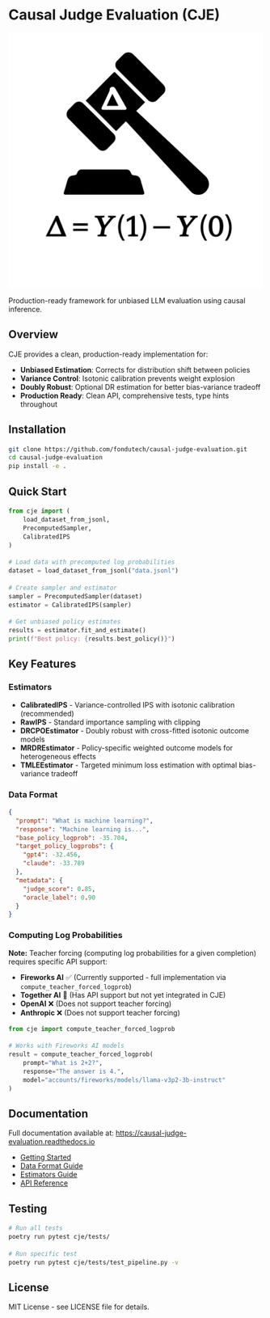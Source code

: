 # Causal Judge Evaluation (CJE)

![CJE Logo](docs/img/CJE_logo.svg)

Production-ready framework for unbiased LLM evaluation using causal inference.

## Overview

CJE provides a clean, production-ready implementation for:
- **Unbiased Estimation**: Corrects for distribution shift between policies
- **Variance Control**: Isotonic calibration prevents weight explosion  
- **Doubly Robust**: Optional DR estimation for better bias-variance tradeoff
- **Production Ready**: Clean API, comprehensive tests, type hints throughout

## Installation

```bash
git clone https://github.com/fondutech/causal-judge-evaluation.git
cd causal-judge-evaluation
pip install -e .
```

## Quick Start

```python
from cje import (
    load_dataset_from_jsonl,
    PrecomputedSampler,
    CalibratedIPS
)

# Load data with precomputed log probabilities
dataset = load_dataset_from_jsonl("data.jsonl")

# Create sampler and estimator
sampler = PrecomputedSampler(dataset)
estimator = CalibratedIPS(sampler)

# Get unbiased policy estimates
results = estimator.fit_and_estimate()
print(f"Best policy: {results.best_policy()}")
```

## Key Features

### Estimators
- **CalibratedIPS** - Variance-controlled IPS with isotonic calibration (recommended)
- **RawIPS** - Standard importance sampling with clipping
- **DRCPOEstimator** - Doubly robust with cross-fitted isotonic outcome models
- **MRDREstimator** - Policy-specific weighted outcome models for heterogeneous effects
- **TMLEEstimator** - Targeted minimum loss estimation with optimal bias-variance tradeoff

### Data Format
```json
{
  "prompt": "What is machine learning?",
  "response": "Machine learning is...",
  "base_policy_logprob": -35.704,
  "target_policy_logprobs": {
    "gpt4": -32.456,
    "claude": -33.789
  },
  "metadata": {
    "judge_score": 0.85,
    "oracle_label": 0.90
  }
}
```

### Computing Log Probabilities

**Note:** Teacher forcing (computing log probabilities for a given completion) requires specific API support:
- **Fireworks AI** ✅ (Currently supported - full implementation via `compute_teacher_forced_logprob`)
- **Together AI** 🔄 (Has API support but not yet integrated in CJE)
- **OpenAI** ❌ (Does not support teacher forcing)
- **Anthropic** ❌ (Does not support teacher forcing)

```python
from cje import compute_teacher_forced_logprob

# Works with Fireworks AI models
result = compute_teacher_forced_logprob(
    prompt="What is 2+2?",
    response="The answer is 4.",
    model="accounts/fireworks/models/llama-v3p2-3b-instruct"
)
```

## Documentation

Full documentation available at: https://causal-judge-evaluation.readthedocs.io

- [Getting Started](docs/getting_started.rst)
- [Data Format Guide](docs/data_format.rst)
- [Estimators Guide](docs/estimators.rst)
- [API Reference](docs/api/)

## Testing

```bash
# Run all tests
poetry run pytest cje/tests/

# Run specific test
poetry run pytest cje/tests/test_pipeline.py -v
```

## License

MIT License - see LICENSE file for details.